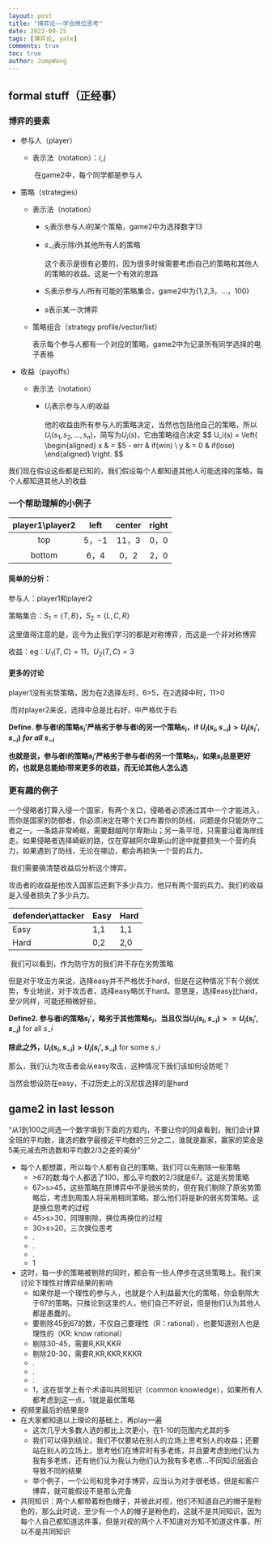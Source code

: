 ```yaml
---
layout: post
title: "博弈论——学会换位思考"
date: 2022-09-15
tags: [博弈论, yale]
comments: true
toc: true
author: JumpWang
---
```


## formal stuff（正经事）

### 博弈的要素

- 参与人（player）

  - 表示法（notation）：$i, j$

    ​	在game2中，每个同学都是参与人

- 策略（strategies）

  - 表示法（notation）

    - $s_i$表示参与人$i$的某个策略，game2中为选择数字13

    - $s_{-i}$表示除$i$外其他所有人的策略

      ​	这个表示是很有必要的，因为很多时候需要考虑i自己的策略和其他人的策略的收益。这是一个有效的思路

    - $S_i$表示参与人$i$所有可能的策略集合，game2中为{1,2,3，...，100}

    - $s$表示某一次博弈

  - 策略组合（strategy profile/vector/list）

    ​	表示每个参与人都有一个对应的策略，game2中为记录所有同学选择的电子表格

- 收益（payoffs）

  - 表示法（notation）

    - $U_i$表示参与人$i$的收益

      他的收益由所有参与人的策略决定，当然也包括他自己的策略，所以$U_i(s_1,s_2,...,s_n)$，简写为$U_i(s)$，它由策略组合决定
      $$
      U_i(s) = \left\{
      \begin{aligned}
      x & = $5 - err & if(win) \\
      y & = 0 & if(lose)
      \end{aligned}
      \right.
      $$

我们现在假设这些都是已知的，我们假设每个人都知道其他人可能选择的策略，每个人都知道其他人的收益

### 一个帮助理解的小例子

| player1\player2 | left  | center | right |
| :-------------: | :---: | :----: | :---: |
|       top       | 5，-1 | 11，3  | 0，0  |
|     bottom      | 6，4  |  0，2  | 2，0  |

#### 简单的分析：

参与人：player1和player2

策略集合：$S_1=\{T,B\}$，$S_2=\{L,C,R\}$

​	这里值得注意的是，迄今为止我们学习的都是对称博弈，而这是一个非对称博弈

收益：eg：$U_1(T,C)=11$，$U_2(T,C)=3$

#### 更多的讨论

​	player1没有劣势策略，因为在2选择左时，6>5，在2选择中时，11>0

​	而对player2来说，选择中总是比右好，中严格优于右

**Define. 参与者I的策略$s_i'$严格劣于参与者i的另一个策略$s_i$，if $U_i(s_i,s_{-i}) > U_i(s_i',s_{-i}) \;for\;all\; s_{-i}$**

**也就是说，参与者I的策略$s_i'$严格劣于参与者i的另一个策略$s_i$，如果$s_i$总是更好的，也就是总能给i带来更多的收益，而无论其他人怎么选**

### 更有趣的例子

​	一个侵略者打算入侵一个国家，有两个关口，侵略者必须通过其中一个才能进入，而你是国家的防御者，你必须决定在哪个关口布置你的防线，问题是你只能防守二者之一。一条路非常崎岖，需要翻越阿尔卑斯山；另一条平坦，只需要沿着海岸线走。如果侵略者选择崎岖的路，仅在穿越阿尔卑斯山的途中就要损失一个营的兵力，如果遇到了防线，无论在哪边，都会再损失一个营的兵力。

​	我们需要搞清楚收益后分析这个博弈。

​	攻击者的收益是他攻入国家后还剩下多少兵力，他只有两个营的兵力。我们的收益是入侵者损失了多少兵力。

| defender\attacker | Easy | Hard |
| ----------------- | ---- | ---- |
| Easy              | 1,1  | 1,1  |
| Hard              | 0,2  | 2,0  |

​	我们可以看到，作为防守方的我们并不存在劣势策略

​	但是对于攻击方来说，选择easy并不严格优于hard，但是在这种情况下有个弱优势，专业地说，对于攻击者，选择easy略优于hard。意思是，选择easy比hard，至少同样，可能还稍微好些。

**Define2. 参与者i的策略$s_i'$，略劣于其他策略$s_i$，当且仅当$U_i(s_i,s_{-i}) >= U_i(s_i',s_{-i})$** for all $s_-i$

**除此之外，$U_i(s_i,s_{-i}) > U_i(s_i',s_{-i})$** for some $s_-i$

那么，我们认为攻击者会从easy攻击，这种情况下我们该如何设防呢？

当然会想设防在easy，不过历史上的汉尼拔选择的是hard

## game2 in last lesson

​	“从1到100之间选一个数字填到下面的方框内，不要让你的同桌看到，我们会计算全班的平均数，谁选的数字最接近平均数的三分之二，谁就是赢家，赢家的奖金是5美元减去所选数和平均数2/3之差的美分”

- 每个人都想赢，所以每个人都有自己的策略，我们可以先剔除一些策略
  - \>67的数:每个人都选了100，那么平均数的2/3就是67。这是劣势策略
  - 67>s>45，这些策略在原博弈中不是弱劣势的，但在我们剔除了原劣势策略后，考虑到周围人将采用相同策略，那么他们将是新的弱劣势策略。这是换位思考的过程
  - 45>s>30，同理剔除，换位再换位的过程
  - 30>s>20，三次换位思考
  - .
  - .
  - .
  - 1
- 这时，每一步的策略被剔除的同时，都会有一些人停步在这些策略上。我们来讨论下理性对博弈结果的影响
  - 如果你是一个理性的参与人，也就是个人利益最大化的策略，你会剔除大于67的策略。只推论到这里的人，他们自己不好说，但是他们认为其他人都是愚蠢的。
  - 要剔除45到67的数，不仅自己要理性（R：rational），也要知道别人也是理性的（KR: know rational）
  - 剔除30-45，需要R,KR,KKR
  - 剔除20-30，需要R,KR,KKR,KKKR
  - .
  - .
  - .
  - 1，这在哲学上有个术语叫共同知识（common knowledge），如果所有人都考虑到这一点，1就是最优策略
- 视频里最后的结果是9
- 在大家都知道以上理论的基础上，再play一遍
  - 这次几乎大多数人选的都比上次更小，在1-10的范围内尤其的多
  - 我们可以得到结论，我们不仅要站在别人的立场上思考别人的收益；还要站在别人的立场上，思考他们在博弈时有多老练，并且要考虑到他们认为我有多老练，还有他们认为我认为他们认为我有多老练...不同知识层面会导致不同的结果
  - 举个例子，一个公司和竞争对手博弈，应当认为对手很老练，但是和客户博弈，就可能假设不是那么完备
- 共同知识：两个人都带着粉色帽子，并彼此对视，他们不知道自己的帽子是粉色的，那么此时说，至少有一个人的帽子是粉色的，这就不是共同知识，因为每个人自己都知道这件事，但是对视的两个人不知道对方知不知道这件事，所以不是共同知识